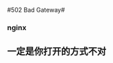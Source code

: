 #502 Bad Gateway#

###                nginx
              
              
##              一定是你打开的方式不对
